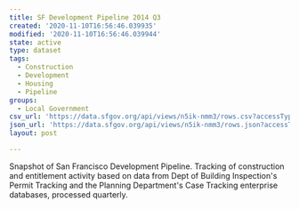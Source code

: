 ```yaml
---
title: SF Development Pipeline 2014 Q3
created: '2020-11-10T16:56:46.039935'
modified: '2020-11-10T16:56:46.039944'
state: active
type: dataset
tags:
  - Construction
  - Development
  - Housing
  - Pipeline
groups:
  - Local Government
csv_url: 'https://data.sfgov.org/api/views/n5ik-nmm3/rows.csv?accessType=DOWNLOAD'
json_url: 'https://data.sfgov.org/api/views/n5ik-nmm3/rows.json?accessType=DOWNLOAD'
layout: post

---
```

Snapshot of San Francisco Development Pipeline. Tracking of construction and entitlement activity based on data from Dept of Building Inspection's Permit Tracking and the Planning Department's Case Tracking enterprise databases, processed quarterly.
